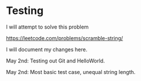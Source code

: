 # Testing

I will attempt to solve this problem

https://leetcode.com/problems/scramble-string/

I will document my changes here.

May 2nd: Testing out Git and HelloWorld.

May 2nd: Most basic test case, unequal string length.
